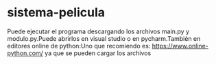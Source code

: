 # sistema-pelicula



Puede ejecutar el programa descargando los archivos main.py y modulo.py.Puede abrirlos en visual studio o en pycharm.También en editores online de python:Uno que recomiendo es: https://www.online-python.com/ ya que se pueden cargar los archivos
